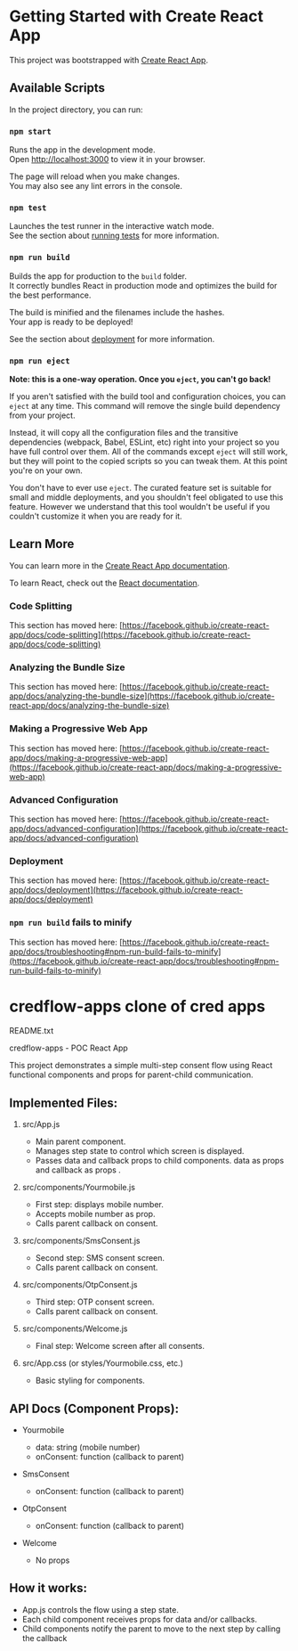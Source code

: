 # Getting Started with Create React App

This project was bootstrapped with [Create React App](https://github.com/facebook/create-react-app).

## Available Scripts

In the project directory, you can run:

### `npm start`

Runs the app in the development mode.\
Open [http://localhost:3000](http://localhost:3000) to view it in your browser.

The page will reload when you make changes.\
You may also see any lint errors in the console.

### `npm test`

Launches the test runner in the interactive watch mode.\
See the section about [running tests](https://facebook.github.io/create-react-app/docs/running-tests) for more information.

### `npm run build`

Builds the app for production to the `build` folder.\
It correctly bundles React in production mode and optimizes the build for the best performance.

The build is minified and the filenames include the hashes.\
Your app is ready to be deployed!

See the section about [deployment](https://facebook.github.io/create-react-app/docs/deployment) for more information.

### `npm run eject`

**Note: this is a one-way operation. Once you `eject`, you can't go back!**

If you aren't satisfied with the build tool and configuration choices, you can `eject` at any time. This command will remove the single build dependency from your project.

Instead, it will copy all the configuration files and the transitive dependencies (webpack, Babel, ESLint, etc) right into your project so you have full control over them. All of the commands except `eject` will still work, but they will point to the copied scripts so you can tweak them. At this point you're on your own.

You don't have to ever use `eject`. The curated feature set is suitable for small and middle deployments, and you shouldn't feel obligated to use this feature. However we understand that this tool wouldn't be useful if you couldn't customize it when you are ready for it.

## Learn More

You can learn more in the [Create React App documentation](https://facebook.github.io/create-react-app/docs/getting-started).

To learn React, check out the [React documentation](https://reactjs.org/).

### Code Splitting

This section has moved here: [https://facebook.github.io/create-react-app/docs/code-splitting](https://facebook.github.io/create-react-app/docs/code-splitting)

### Analyzing the Bundle Size

This section has moved here: [https://facebook.github.io/create-react-app/docs/analyzing-the-bundle-size](https://facebook.github.io/create-react-app/docs/analyzing-the-bundle-size)

### Making a Progressive Web App

This section has moved here: [https://facebook.github.io/create-react-app/docs/making-a-progressive-web-app](https://facebook.github.io/create-react-app/docs/making-a-progressive-web-app)

### Advanced Configuration

This section has moved here: [https://facebook.github.io/create-react-app/docs/advanced-configuration](https://facebook.github.io/create-react-app/docs/advanced-configuration)

### Deployment

This section has moved here: [https://facebook.github.io/create-react-app/docs/deployment](https://facebook.github.io/create-react-app/docs/deployment)

### `npm run build` fails to minify

This section has moved here: [https://facebook.github.io/create-react-app/docs/troubleshooting#npm-run-build-fails-to-minify](https://facebook.github.io/create-react-app/docs/troubleshooting#npm-run-build-fails-to-minify)


# credflow-apps clone of cred apps 

README.txt

credflow-apps - POC React App

This project demonstrates a simple multi-step consent flow using React functional components and props for parent-child communication.

Implemented Files:
------------------
1. src/App.js
   - Main parent component.
   - Manages step state to control which screen is displayed.
   - Passes data and callback props to child components.  data as props and callback as props .

2. src/components/Yourmobile.js
   - First step: displays mobile number.
   - Accepts mobile number as prop.
   - Calls parent callback on consent.

3. src/components/SmsConsent.js
   - Second step: SMS consent screen.
   - Calls parent callback on consent.

4. src/components/OtpConsent.js
   - Third step: OTP consent screen.
   - Calls parent callback on consent.

5. src/components/Welcome.js
   - Final step: Welcome screen after all consents.

6. src/App.css (or styles/Yourmobile.css, etc.)
   - Basic styling for components.

API Docs (Component Props):
---------------------------
- Yourmobile
  - data: string (mobile number)
  - onConsent: function (callback to parent)

- SmsConsent
  - onConsent: function (callback to parent)

- OtpConsent
  - onConsent: function (callback to parent)

- Welcome
  - No props

How it works:
-------------
- App.js controls the flow using a step state.
- Each child component receives props for data and/or callbacks.
- Child components notify the parent to move to the next step by calling the callback


